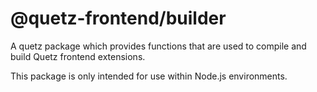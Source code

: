 # @quetz-frontend/builder

A quetz package which provides functions that are used to compile
and build Quetz frontend extensions.

This package is only intended for use within Node.js environments.
